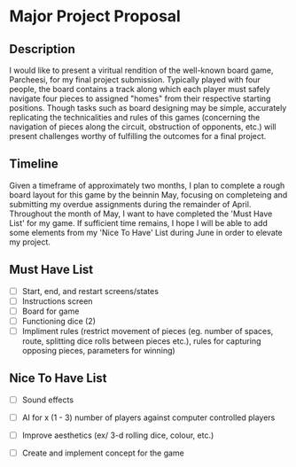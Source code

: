 # Major Project Proposal 

## Description 
I would like to present a viritual rendition of the well-known board game, Parcheesi, for my final project submission. Typically played with four people, the board contains a track along which each player must safely navigate four pieces to assigned "homes" from their respective starting positions. Though tasks such as board designing may be simple, accurately replicating the technicalities and rules of this games (concerning the navigation of pieces along the circuit, obstruction of opponents, etc.) will present challenges worthy of fulfilling the outcomes for a final project. 

## Timeline
Given a timeframe of approximately two months, I plan to complete a rough board layout for this game by the beinnin May, focusing on completeing and submitting my overdue assignments during the remainder of April. Throughout the month of May, I want to have completed the 'Must Have List' for my game. If sufficient time remains, I hope I will be able to add some elements from my 'Nice To Have' List during June in order to elevate my project. 

## Must Have List
- [ ] Start, end, and restart screens/states
- [ ] Instructions screen 
- [ ] Board for game
- [ ] Functioning dice (2) 
- [ ] Impliment rules (restrict movement of pieces (eg. number of spaces, route, splitting dice rolls between pieces etc.), rules for capturing opposing pieces, parameters for winning) 

## Nice To Have List
- [ ] Sound effects 
- [ ] AI for x (1 - 3) number of players against computer controlled players 
- [ ] Improve aesthetics (ex/ 3-d rolling dice, colour, etc.) 
- [ ] Create and implement concept for the game

